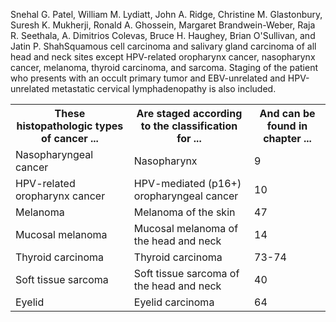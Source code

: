 Snehal G. Patel, William M. Lydiatt, John A. Ridge,
Christine M. Glastonbury, Suresh K. Mukherji,
Ronald A. Ghossein, Margaret Brandwein-Weber,
Raja R. Seethala, A. Dimitrios Colevas, Bruce H. Haughey,
Brian O'Sullivan, and Jatin P. ShahSquamous cell carcinoma and salivary gland carcinoma of all head and neck sites except HPV-related oropharynx cancer,
nasopharynx cancer, melanoma, thyroid carcinoma, and sarcoma. Staging of the patient who presents with an occult primary
tumor and EBV-unrelated and HPV-unrelated metastatic cervical lymphadenopathy is also included.<table>
<tr>
<th>These histopathologic types of cancer ...</th>
<th>Are staged according to the classification for ...</th>
<th>And can be found in chapter ...</th>
</tr>
<tr>
<td>Nasopharyngeal cancer</td>
<td>Nasopharynx</td>
<td>9</td>
</tr>
<tr>
<td>HPV-related oropharynx cancer</td>
<td>HPV-mediated (p16+) oropharyngeal cancer</td>
<td>10</td>
</tr>
<tr>
<td>Melanoma</td>
<td>Melanoma of the skin</td>
<td>47</td>
</tr>
<tr>
<td>Mucosal melanoma</td>
<td>Mucosal melanoma of the head and neck</td>
<td>14</td>
</tr>
<tr>
<td>Thyroid carcinoma</td>
<td>Thyroid carcinoma</td>
<td>73-74</td>
</tr>
<tr>
<td>Soft tissue sarcoma</td>
<td>Soft tissue sarcoma of the head and neck</td>
<td>40</td>
</tr>
<tr>
<td>Eyelid</td>
<td>Eyelid carcinoma</td>
<td>64</td>
</tr>
</table>